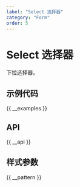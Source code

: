 ```yaml
---
label: "Select 选择器"
category: "Form"
order: 5
---
```


# Select 选择器

下拉选择器。

## 示例代码

{{ __examples }}

## API

{{ __api }}

## 样式参数

{{ __pattern }}
